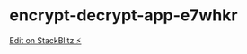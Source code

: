 # encrypt-decrypt-app-e7whkr

[Edit on StackBlitz ⚡️](https://stackblitz.com/edit/encrypt-decrypt-app-e7whkr)